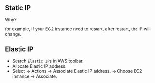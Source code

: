 ## Static IP

Why? 

for example, if your EC2 instance need to restart,
after restart, the IP will change.


## Elastic IP

* Search `Elastic IPs` in AWS toolbar.
* Allocate Elastic IP address.
* Select -> Actions -> Associate Elastic IP address. -> Choose EC2 instance -> Associate.
